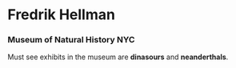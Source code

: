 # Fredrik Hellman

### Museum of Natural History NYC

 Must see exhibits in the museum are **dinasours** and **neanderthals**.

 